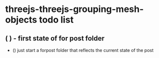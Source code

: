 # threejs-threejs-grouping-mesh-objects todo list


## ( ) - first state of for post folder
* () just start a forpost folder that reflects the current state of the post